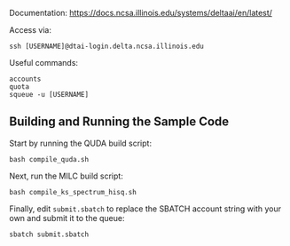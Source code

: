 Documentation: https://docs.ncsa.illinois.edu/systems/deltaai/en/latest/

Access via:

    ssh [USERNAME]@dtai-login.delta.ncsa.illinois.edu

Useful commands:

    accounts
    quota
    squeue -u [USERNAME]

## Building and Running the Sample Code

Start by running the QUDA build script:

```
bash compile_quda.sh
```

Next, run the MILC build script:

```
bash compile_ks_spectrum_hisq.sh
```

Finally, edit `submit.sbatch` to replace the SBATCH account string with your own and submit it to the queue:

```
sbatch submit.sbatch
```

# 
